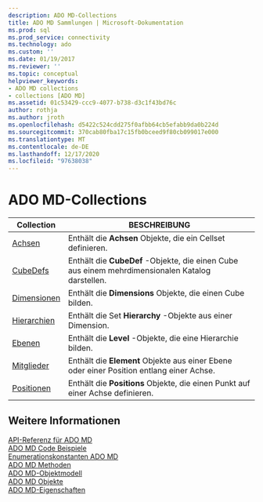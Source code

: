 ```yaml
---
description: ADO MD-Collections
title: ADO MD Sammlungen | Microsoft-Dokumentation
ms.prod: sql
ms.prod_service: connectivity
ms.technology: ado
ms.custom: ''
ms.date: 01/19/2017
ms.reviewer: ''
ms.topic: conceptual
helpviewer_keywords:
- ADO MD collections
- collections [ADO MD]
ms.assetid: 01c53429-ccc9-4077-b738-d3c1f43bd76c
author: rothja
ms.author: jroth
ms.openlocfilehash: d5422c524cdd275f0afbb64cb5efabb9da0b224d
ms.sourcegitcommit: 370cab80fba17c15fb0bceed9f80cb099017e000
ms.translationtype: MT
ms.contentlocale: de-DE
ms.lasthandoff: 12/17/2020
ms.locfileid: "97638038"
---
```

# <a name="ado-md-collections"></a>ADO MD-Collections

|Collection|BESCHREIBUNG|  
|-|-|  
|[Achsen](./axes-collection-ado-md.md)|Enthält die **Achsen** Objekte, die ein Cellset definieren.|  
|[CubeDefs](./cubedef-object-ado-md.md)|Enthält die **CubeDef** -Objekte, die einen Cube aus einem mehrdimensionalen Katalog darstellen.|  
|[Dimensionen](./dimension-object-ado-md.md)|Enthält die **Dimensions** Objekte, die einen Cube bilden.|  
|[Hierarchien](./hierarchy-object-ado-md.md)|Enthält die Set **Hierarchy** -Objekte aus einer Dimension.|  
|[Ebenen](./level-object-ado-md.md)|Enthält die **Level** -Objekte, die eine Hierarchie bilden.|  
|[Mitglieder](./members-collection-ado-md.md)|Enthält die **Element** Objekte aus einer Ebene oder einer Position entlang einer Achse.|  
|[Positionen](./positions-collection-ado-md.md)|Enthält die **Positions** Objekte, die einen Punkt auf einer Achse definieren.|  
  
## <a name="see-also"></a>Weitere Informationen  
 [API-Referenz für ADO MD](./ado-md-object-model.md)   
 [ADO MD Code Beispiele](./ado-md-code-examples.md)   
 [Enumerationskonstanten ADO MD](./ado-md-enumerated-constants.md)   
 [ADO MD Methoden](./ado-md-methods.md)   
 [ADO MD-Objektmodell](./ado-md-object-model.md)   
 [ADO MD Objekte](./ado-md-objects.md)   
 [ADO MD-Eigenschaften](./ado-md-properties.md)
